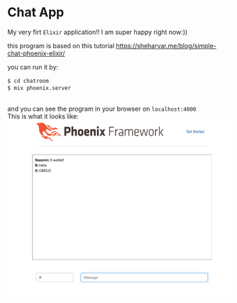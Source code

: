 # Chat App

My very firt `Elixir` application!! I am super happy right now:))<br>

this program is based on this tutorial <a href="https://sheharyar.me/blog/simple-chat-phoenix-elixir/">https://sheharyar.me/blog/simple-chat-phoenix-elixir/</a><br>

you can run it by:<br>
```
$ cd chatroom 
$ mix phoenix.server
```
<br>and you can see the program in your browser on `localhost:4000`<br>
This is what it looks like:<br>
<img src="./img.png?raw=true" height="400">
